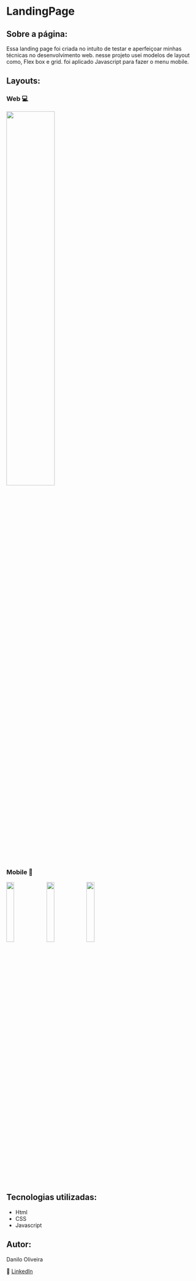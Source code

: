 # LandingPage

## Sobre a página:

Essa landing page foi criada no intuíto de testar e aperfeiçoar minhas técnicas no desenvolvimento web. nesse projeto usei modelos de layout como, Flex box e grid. 
foi aplicado Javascript para fazer o menu mobile. 


## Layouts: 

### Web :computer:
<div align="start" >
<img src="https://user-images.githubusercontent.com/115130772/212784712-e67c53e6-076d-4841-9dd7-d80f0a90e157.png" width="50%"/>
                                                                                                        
</div>

### Mobile :iphone:
<div align="start">

<img src="https://user-images.githubusercontent.com/115130772/212785203-99a2d8b0-6ac1-4baf-8c56-41fe6d66c1e1.png" width="20%">
<img src="https://user-images.githubusercontent.com/115130772/212785251-56168de0-898b-402c-82b6-30238dbdf30a.png" width="20%"/>
<img src="https://user-images.githubusercontent.com/115130772/212785277-9833793f-f537-45c3-8066-1d2ae16c9dcd.png" width="20%"/>
</div>


## Tecnologias utilizadas: 


* Html
* CSS
* Javascript


## Autor:

Danilo Oliveira 

:mega: [LinkedIn](https://www.linkedin.com/in/daniloliveira1507/)
